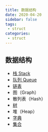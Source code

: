 ```yaml
---
title: 数据结构 
date: 2020-04-20
sidebar: false
tags:
 - struct
categories:
 - struct
---
```


## 数据结构

- [栈 Stack](./stack.md)
- [队列 Queue](./queue.md)
- [链表](./linkedList.md)
- 图（Graph）
- 散列表（Hash）
- [树](./tree.md)
- 堆（Heap）
- [字典](./dictionary.md)
- [集合](./set.md)